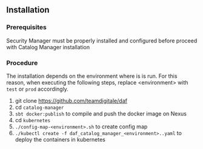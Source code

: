 ## Installation

### Prerequisites

Security Manager must be properly installed and configured before proceed with Catalog Manager installation

### Procedure

The installation depends on the environment where is is run.
For this reason, when executing the following steps, replace \<environment\> with `test` or `prod` accordingly.

1. git clone https://github.com/teamdigitale/daf
2. cd `catalog-manager`
3. `sbt docker:publish` to compile and push the docker image on Nexus
4. cd `kubernetes` 
5. `./config-map-<environment>.sh` to create config map
6. `./kubectl create -f daf_catalog_manager_<environment>..yaml` to deploy the containers in kubernetes
